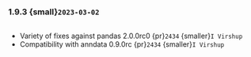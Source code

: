 ### 1.9.3 {small}`2023-03-02`

```{rubric} Bug fixes
```

* Variety of fixes against pandas 2.0.0rc0 {pr}`2434` {smaller}`I Virshup`
* Compatibility with anndata 0.9.0rc {pr}`2434` {smaller}`I Virshup`
